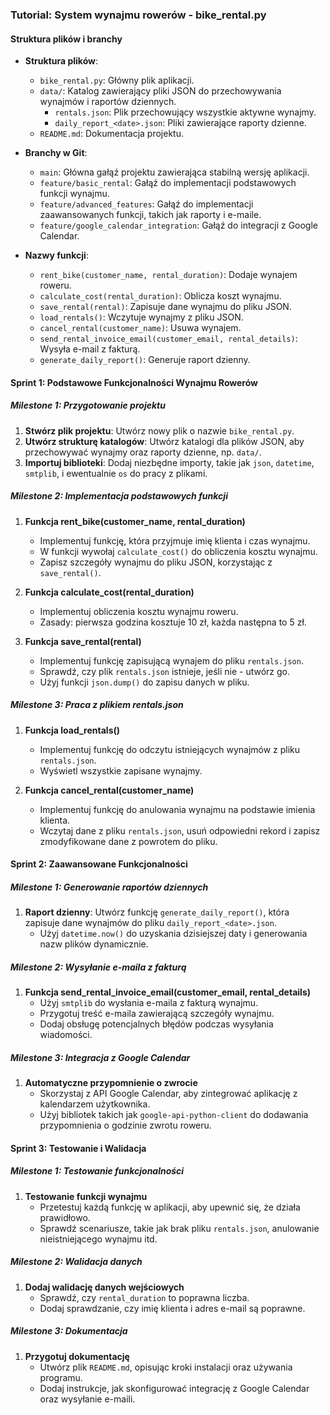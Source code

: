 ### Tutorial: System wynajmu rowerów - bike_rental.py

#### Struktura plików i branchy
- **Struktura plików**:
  - `bike_rental.py`: Główny plik aplikacji.
  - `data/`: Katalog zawierający pliki JSON do przechowywania wynajmów i raportów dziennych.
    - `rentals.json`: Plik przechowujący wszystkie aktywne wynajmy.
    - `daily_report_<date>.json`: Pliki zawierające raporty dzienne.
  - `README.md`: Dokumentacja projektu.

- **Branchy w Git**:
  - `main`: Główna gałąź projektu zawierająca stabilną wersję aplikacji.
  - `feature/basic_rental`: Gałąź do implementacji podstawowych funkcji wynajmu.
  - `feature/advanced_features`: Gałąź do implementacji zaawansowanych funkcji, takich jak raporty i e-maile.
  - `feature/google_calendar_integration`: Gałąź do integracji z Google Calendar.

- **Nazwy funkcji**:
  - `rent_bike(customer_name, rental_duration)`: Dodaje wynajem roweru.
  - `calculate_cost(rental_duration)`: Oblicza koszt wynajmu.
  - `save_rental(rental)`: Zapisuje dane wynajmu do pliku JSON.
  - `load_rentals()`: Wczytuje wynajmy z pliku JSON.
  - `cancel_rental(customer_name)`: Usuwa wynajem.
  - `send_rental_invoice_email(customer_email, rental_details)`: Wysyła e-mail z fakturą.
  - `generate_daily_report()`: Generuje raport dzienny.

#### Sprint 1: Podstawowe Funkcjonalności Wynajmu Rowerów

##### Milestone 1: Przygotowanie projektu
1. **Stwórz plik projektu**: Utwórz nowy plik o nazwie `bike_rental.py`.
2. **Utwórz strukturę katalogów**: Utwórz katalogi dla plików JSON, aby przechowywać wynajmy oraz raporty dzienne, np. `data/`.
3. **Importuj biblioteki**: Dodaj niezbędne importy, takie jak `json`, `datetime`, `smtplib`, i ewentualnie `os` do pracy z plikami.

##### Milestone 2: Implementacja podstawowych funkcji
1. **Funkcja rent_bike(customer_name, rental_duration)**
   - Implementuj funkcję, która przyjmuje imię klienta i czas wynajmu.
   - W funkcji wywołaj `calculate_cost()` do obliczenia kosztu wynajmu.
   - Zapisz szczegóły wynajmu do pliku JSON, korzystając z `save_rental()`.

2. **Funkcja calculate_cost(rental_duration)**
   - Implementuj obliczenia kosztu wynajmu roweru.
   - Zasady: pierwsza godzina kosztuje 10 zł, każda następna to 5 zł.

3. **Funkcja save_rental(rental)**
   - Implementuj funkcję zapisującą wynajem do pliku `rentals.json`.
   - Sprawdź, czy plik `rentals.json` istnieje, jeśli nie - utwórz go.
   - Użyj funkcji `json.dump()` do zapisu danych w pliku.

##### Milestone 3: Praca z plikiem rentals.json
1. **Funkcja load_rentals()**
   - Implementuj funkcję do odczytu istniejących wynajmów z pliku `rentals.json`.
   - Wyświetl wszystkie zapisane wynajmy.

2. **Funkcja cancel_rental(customer_name)**
   - Implementuj funkcję do anulowania wynajmu na podstawie imienia klienta.
   - Wczytaj dane z pliku `rentals.json`, usuń odpowiedni rekord i zapisz zmodyfikowane dane z powrotem do pliku.


#### Sprint 2: Zaawansowane Funkcjonalności

##### Milestone 1: Generowanie raportów dziennych
1. **Raport dzienny**: Utwórz funkcję `generate_daily_report()`, która zapisuje dane wynajmów do pliku `daily_report_<date>.json`.
   - Użyj `datetime.now()` do uzyskania dzisiejszej daty i generowania nazw plików dynamicznie.

##### Milestone 2: Wysyłanie e-maila z fakturą
1. **Funkcja send_rental_invoice_email(customer_email, rental_details)**
   - Użyj `smtplib` do wysłania e-maila z fakturą wynajmu.
   - Przygotuj treść e-maila zawierającą szczegóły wynajmu.
   - Dodaj obsługę potencjalnych błędów podczas wysyłania wiadomości.

##### Milestone 3: Integracja z Google Calendar
1. **Automatyczne przypomnienie o zwrocie**
   - Skorzystaj z API Google Calendar, aby zintegrować aplikację z kalendarzem użytkownika.
   - Użyj bibliotek takich jak `google-api-python-client` do dodawania przypomnienia o godzinie zwrotu roweru.


#### Sprint 3: Testowanie i Walidacja

##### Milestone 1: Testowanie funkcjonalności
1. **Testowanie funkcji wynajmu**
   - Przetestuj każdą funkcję w aplikacji, aby upewnić się, że działa prawidłowo.
   - Sprawdź scenariusze, takie jak brak pliku `rentals.json`, anulowanie nieistniejącego wynajmu itd.

##### Milestone 2: Walidacja danych
1. **Dodaj walidację danych wejściowych**
   - Sprawdź, czy `rental_duration` to poprawna liczba.
   - Dodaj sprawdzanie, czy imię klienta i adres e-mail są poprawne.

##### Milestone 3: Dokumentacja
1. **Przygotuj dokumentację**
   - Utwórz plik `README.md`, opisując kroki instalacji oraz używania programu.
   - Dodaj instrukcje, jak skonfigurować integrację z Google Calendar oraz wysyłanie e-maili.